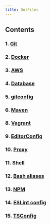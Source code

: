 ```yaml
---
title: DotFiles
---  
```

## Contents

### 1. [Git](Git.md)

### 2. [Docker](Docker.md)

### 3. [AWS](AWS.md)

### 4. [Database](Database.md)

### 5. [gitconfig](gitconfig.md)

### 6. [Maven](Maven.md)

### 8. [Vagrant](Vagrantfile.md)

### 9. [EditorConfig](editorconfig.md)

### 10. [Proxy](Proxy.md)

### 11. [Shell](Shell.md)

### 12. [Bash aliases](bash_aliases.md)

### 13. [NPM](npm.md)

### 14. [ESLint config](eslintrc.md)

### 15. [TSConfig](tsconfig.md)
